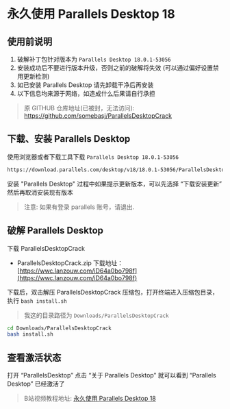 # 永久使用 Parallels Desktop 18


## 使用前说明

1. 破解补丁包针对版本为 `Parallels Desktop 18.0.1-53056`
2. 安装成功后不要进行版本升级，否则之前的破解将失效 (可以通过偏好设置禁用更新检测)
3. 如已安装 Parallels Desktop 请先卸载干净后再安装
4. 以下信息均来源于网络，如造成什么后果请自行承担

> 原 GITHUB 仓库地址(已被封，无法访问): https://github.com/somebasj/ParallelsDesktopCrack

## 下载、安装 Parallels Desktop

使用浏览器或者下载工具下载 `Parallels Desktop 18.0.1-53056`

```bash
https://download.parallels.com/desktop/v18/18.0.1-53056/ParallelsDesktop-18.0.1-53056.dmg
```

安装 "Parallels Desktop" 过程中如果提示更新版本，可以先选择 “下载安装更新” 然后再取消安装现有版本

> 注意: 如果有登录 parallels 账号，请退出.

## 破解 Parallels Desktop

下载 ParallelsDesktopCrack

- ParallelsDesktopCrack.zip 下载地址：[https://wwc.lanzouw.com/iD64a0bo798f](https://wwc.lanzouw.com/iD64a0bo798f)

下载后，双击解压 ParallelsDesktopCrack 压缩包，打开终端进入压缩包目录，执行 `bash install.sh`

> 我这的目录路径为 `Downloads/ParallelsDesktopCrack`

```bash
cd Downloads/ParallelsDesktopCrack
bash install.sh
```

## 查看激活状态

打开 “ParallelsDesktop” 点击 “关于 Parallels Desktop” 就可以看到 “Parallels Desktop” 已经激活了

> B站视频教程地址: [永久使用 Parallels Desktop 18](https://www.bilibili.com/video/BV1ge411g71R)
